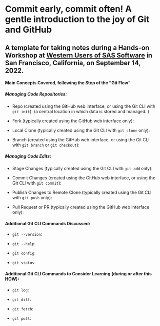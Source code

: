 # Commit early, commit often! A gentle introduction to the joy of Git and GitHub

## A template for taking notes during a Hands-on Workshop at [Western Users of SAS Software](https://www.wuss.org) in San Francisco, California, on September 14, 2022.

#### Main Concepts Covered, following the Step of the "Git Flow"


##### Managing Code Repositories:

- Repo (created using the GitHub web interface, or using the Git CLI with `git init`): (a central location in which data is stored and managed. )

- Fork (typically created using the GitHub web interface only): 

- Local Clone (typically created using the Git CLI with `git clone` only): 

- Branch (created using the GitHub web interface, or using the Git CLI with `git branch` or `git checkout`): 


##### Managing Code Edits:

- Stage Changes (typically created using the Git CLI with `git add` only):

- Commit Changes (created using the GitHub web interface, or using the Git CLI with `git commit`): 

- Publish Changes to Remote Clone (typically created using the Git CLI with `git push` only): 

- Pull Request or PR (typically created using the GitHub web interface only): 


#### Additional Git CLI Commands Discussed:

- `git --version`:

- `git --help`:

- `git config`:

- `git status`:


#### Additional Git CLI Commands to Consider Learning (during or after this HOW):

- `git log`:

- `git diff`:

- `git fetch`:

- `git pull`:
